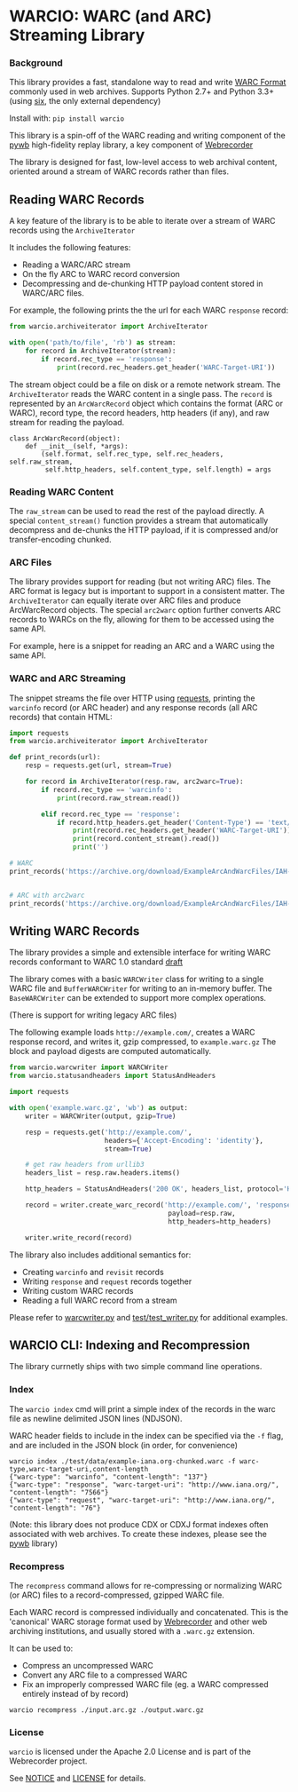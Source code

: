 # WARCIO: WARC (and ARC) Streaming Library

### Background

This library provides a fast, standalone way to read and write [WARC Format](https://en.wikipedia.org/wiki/Web_ARChive) commonly used in web archives. Supports Python 2.7+ and Python 3.3+ (using [six](https://pythonhosted.org/six/), the only external dependency)

Install with: `pip install warcio`

This library is a spin-off of the WARC reading and writing component of the [pywb](https://github.com/ikreymer/pywb) high-fidelity replay library, a key component of [Webrecorder](https://github.com/webrecorder/webrecorder)

The library is designed for fast, low-level access to web archival content, oriented around a stream of WARC records rather than files.

## Reading WARC Records

A key feature of the library is to be able to iterate over a stream of WARC records using the `ArchiveIterator`

It includes the following features:
- Reading a WARC/ARC stream
- On the fly ARC to WARC record conversion
- Decompressing and de-chunking HTTP payload content stored in WARC/ARC files.

For example, the following prints the the url for each WARC `response` record:

```python
from warcio.archiveiterator import ArchiveIterator

with open('path/to/file', 'rb') as stream:
    for record in ArchiveIterator(stream):
        if record.rec_type == 'response':
            print(record.rec_headers.get_header('WARC-Target-URI'))
```

The stream object could be a file on disk or a remote network stream. The `ArchiveIterator` reads the WARC content in a single pass.
The `record` is represented by an `ArcWarcRecord` object which contains the format (ARC or WARC), record type, the record headers, http headers (if any), and raw stream for reading the payload.

```
class ArcWarcRecord(object):
    def __init__(self, *args):
        (self.format, self.rec_type, self.rec_headers, self.raw_stream,
         self.http_headers, self.content_type, self.length) = args
```

### Reading WARC Content

The `raw_stream` can be used to read the rest of the payload directly.
A special `content_stream()` function provides a stream that automatically decompress and de-chunks the HTTP payload, if it is compressed and/or transfer-encoding chunked.


### ARC Files

The library provides support for reading (but not writing ARC) files. The ARC format is legacy but is important to support in a consistent matter. The `ArchiveIterator` can equally iterate over ARC files and produce ArcWarcRecord objects. The special `arc2warc` option further converts ARC records to WARCs on the fly, allowing for them to be accessed using the same API.

For example, here is a snippet for reading an ARC and a WARC using the same API.

### WARC and ARC Streaming

The snippet streams the file over HTTP using [requests](http://docs.python-requests.org/en/master/), printing the `warcinfo` record (or ARC header) and any response records (all ARC records) that contain HTML:

```python
import requests
from warcio.archiveiterator import ArchiveIterator

def print_records(url):
    resp = requests.get(url, stream=True)

    for record in ArchiveIterator(resp.raw, arc2warc=True):
        if record.rec_type == 'warcinfo':
            print(record.raw_stream.read())

        elif record.rec_type == 'response':
            if record.http_headers.get_header('Content-Type') == 'text/html':
                print(record.rec_headers.get_header('WARC-Target-URI'))
                print(record.content_stream().read())
                print('')

# WARC
print_records('https://archive.org/download/ExampleArcAndWarcFiles/IAH-20080430204825-00000-blackbook.warc.gz')


# ARC with arc2warc
print_records('https://archive.org/download/ExampleArcAndWarcFiles/IAH-20080430204825-00000-blackbook.arc.gz')
```

## Writing WARC Records

The library provides a simple and extensible interface for writing WARC records conformant to WARC 1.0 standard [draft](bibnum.bnf.fr/WARC/WARC_ISO_28500_version1_latestdraft.pdf)

The library comes with a basic `WARCWriter` class for writing to a single WARC file and `BufferWARCWriter` for writing to an in-memory buffer. The `BaseWARCWriter` can be extended to support more complex operations.

(There is support for writing legacy ARC files)

The following example loads `http://example.com/`, creates a WARC response record, and writes it, gzip compressed, to `example.warc.gz`
The block and payload digests are computed automatically.


```python
from warcio.warcwriter import WARCWriter
from warcio.statusandheaders import StatusAndHeaders

import requests

with open('example.warc.gz', 'wb') as output:
    writer = WARCWriter(output, gzip=True)

    resp = requests.get('http://example.com/',
                        headers={'Accept-Encoding': 'identity'},
                        stream=True)

    # get raw headers from urllib3
    headers_list = resp.raw.headers.items()

    http_headers = StatusAndHeaders('200 OK', headers_list, protocol='HTTP/1.0')

    record = writer.create_warc_record('http://example.com/', 'response',
                                        payload=resp.raw,
                                        http_headers=http_headers)

    writer.write_record(record)
```

The library also includes additional semantics for:
- Creating `warcinfo` and `revisit` records
- Writing `response` and `request` records together
- Writing custom WARC records
- Reading a full WARC record from a stream

Please refer to [warcwriter.py](warcio/warcwriter.py) and [test/test_writer.py](test/test_writer.py) for additional examples.

## WARCIO CLI: Indexing and Recompression

The library currnetly ships with two simple command line operations.

### Index

The `warcio index` cmd will print a simple index of the records in the warc file as newline delimited JSON lines (NDJSON).

WARC header fields to include in the index can be specified via the `-f` flag, and are included in the JSON block (in order, for convenience)

```
warcio index ./test/data/example-iana.org-chunked.warc -f warc-type,warc-target-uri,content-length
{"warc-type": "warcinfo", "content-length": "137"}
{"warc-type": "response", "warc-target-uri": "http://www.iana.org/", "content-length": "7566"}
{"warc-type": "request", "warc-target-uri": "http://www.iana.org/", "content-length": "76"}
```

(Note: this library does not produce CDX or CDXJ format indexes often associated with web archives. To create these indexes, please see the [pywb](https://github.com/ikreymer/pywb) library)

### Recompress

The `recompress` command allows for re-compressing or normalizing WARC (or ARC) files to a record-compressed, gzipped WARC file.

Each WARC record is compressed individually and concatenated. This is the 'canonical' WARC storage format used by [Webrecorder](https://github.com/webrecorder/webrecorder) and other web archiving institutions, and usually stored with a `.warc.gz` extension.

It can be used to:
  - Compress an uncompressed WARC
  - Convert any ARC file to a compressed WARC
  - Fix an improperly compressed WARC file (eg. a WARC compressed entirely instead of by record)
  
```
warcio recompress ./input.arc.gz ./output.warc.gz
```

### License

`warcio` is licensed under the Apache 2.0 License and is part of the Webrecorder project.

See [NOTICE](NOTICE) and [LICENSE](LICENSE) for details.



